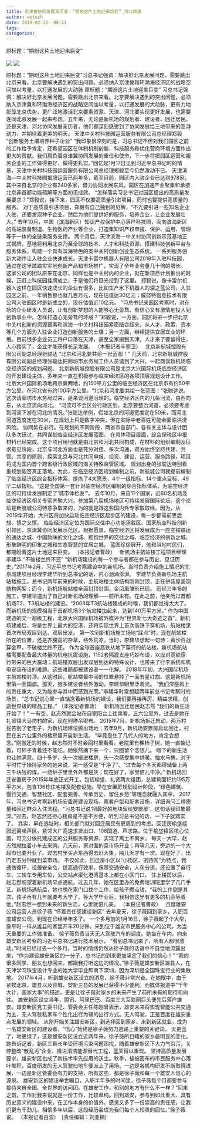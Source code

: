 ```yaml
---
title: 京津冀协同发展亲历者：“期盼这片土地迎来巨变”_河北频道
author: wetech
date: 2019-02-22- 08:21
tags: 
categories: 
---
```

原标题：“期盼这片土地迎来巨变”
<!-- more -->
                
<img align="center" border="0" src="http://p1.ifengimg.com/a/2019_08/6a6fc8d3c486ccc_size73_w400_h253.jpg" />
                
<img align="center" border="0" src="http://p2.ifengimg.com/a/2016/0810/204c433878d5cf9size1_w16_h16.png" />
            
原标题：“期盼这片土地迎来巨变”习总书记强调：解决好北京发展问题，需要跳出北京来看。北京要解决遇到的突出问题，必须纳入京津冀和环渤海经济区的战略空间加以考量，以打通发展的大动脉
原标题：“期盼这片土地迎来巨变”
习总书记强调：解决好北京发展问题，需要跳出北京来看。北京要解决遇到的突出问题，必须纳入京津冀和环渤海经济区的战略空间加以考量，以打通发展的大动脉，更有力地彰显北京优势，更广泛地激活北京要素资源。天津、河北要实现更好发展，也需要连同北京发展一起来考虑。五年来，无论是新机场的规划者、建设者、回迁居民，还是天津、河北协同发展亲历者，他们都深刻感受到了协同发展给三地带来的澎湃动力，并期待着更美的明天。
天津中关村科技园运营服务有限公司总经理郑毅
“创新服务土壤培养种子企业”
“我印象很深刻的是，习总书记不但对我们园区之前的工作给予肯定，还希望园区在体制机制创新、科技服务和优化营商环境方面作出更大的贡献。我们肩负着京津冀协同发展的重任和使命，下一步将把园区运营和服务企业的工作做得更好，做得更扎实。”回忆起1月17日见到习近平总书记时的情景，天津中关村科技园运营服务有限公司总经理郑毅至今仍然激动不已。
天津滨海—中关村科技园揭牌运营已两年多，截至目前，园区内入驻企业已达到978家，其中来自北京的企业有240多家，借力协同发展东风，园区在加速产业聚集和承接北京非首都功能疏解等方面初见成效。
“怎样落实习总书记对园区提出的高质量发展要求？”郑毅说，接下来，园区不仅要高质量引进项目，同时也要提供高质量的服务。
对于高质量引进项目，郑毅有自己独到的见解，“不光要引进一些知名企业入驻，还要发现种子企业，然后为他们提供好的服务，培养企业，让企业发展壮大。”
去年10月，中国（滨海新区）知识产权保护中心落户科技园，面向滨海新区的高端装备制造、生物医药产业等企业，打造集知识产权申报、保护、运用、管理等于一体的全链条服务支撑。
两个月后，天津滨海—中关村协同创新示范基地正式揭牌，基地将利用北京乃至全球的技术、人才和科技资源，搭建科技创新平台与服务体系，构建一个具有滨海特色的类中关村创新创业生态系统。
一系列服务创新大动作让入驻企业快速成长。天津卡雷尔机器人有限公司2018年入驻科技园，通过在这里踏踏实实地创新产品和市场推广，实现了全年业务量几十倍的增长。
这家公司的团队原来在北京，同样也是中关村内的企业，就在新项目计划推出的时候，正赶上科技园挂牌成立，于是他们将目光投到了这里。
郑毅说，像卡雷尔机器人这样在园区快速成长的企业有很多，比如生产水下机器人的深之蓝公司，入驻园区之前，一年销售额也就几百万元，现在估值达30亿元；威努特信息技术有限公司入驻园区时是新成立的，现在估值近10亿元。
“习总书记来园区考察时，对在场的企业研发人员说，让有创新梦想的人能够心无旁骛、有信心又有激情地投入到创新事业中。怎样打造心无旁骛的环境？”郑毅说，一方面，园区将进一步把北京中关村创新的资源要素和滨海—中关村科技园紧密结合起来，从人才、政策、资本等几个方面为入驻企业打造创新服务的土壤；另一方面，继续提供宜居宜业的环境。目前很多企业员工将户口落在天津，甚至全家搬到天津。人才来了要留得住，人心踏实了，企业才能获得长足发展。
（本报记者丰家卫）  
北京新航城控股有限公司副总经理张聪达
“北京和河北要共绘一张蓝图！”
几天前，北京新航城控股有限公司副总经理张聪达把廊坊市水务局工作人员请到了大兴，一起商谈新机场临空经济区的规划问题。
北京新航城控股有限公司是北京大兴国际机场临空经济区的开发建设主体，多年来一直在积极参与临空经济区的各项顶层规划设计工作。
北京大兴国际机场地跨京冀两地，约150平方公里的临空经济区在北京市有约50平方公里，在河北省有约100平方公里。“北京和河北要共绘一张蓝图！”张聪达说。
这次请廊坊市水务局过来，是来谈河道治理的。临空经济区内的几条河流，由西向东，从北京流向河北。
“河流可不会区分行政区划，北京要整治河道，必须要考虑到河流下游在河北的情况。”张聪达举例，假如北京的河道宽度定在50米，而河北河道宽度定在30米，在规划上只是数字冲突，但在实际中老百姓可能会面临洪涝风险。
协同势在必行。在规划的不同阶段，两省市各部门、各有关主体与设计团队多次研讨，共同谋划临空经济区发展蓝图。
在具体项目层面，综合保税区申报材料已经完成。这个项目用地就是由北京和河北共同构成，在材料的组织编制及征求意见阶段，北京与河北方面也是充分对接、多次沟通，双方始终坚持共建、共管、共享的原则，探索北京与河北共同申报、投资、建设、运营、服务路径，项目将成为国内首个跨省级行政区域的海关特殊监管区域。
规划出身的张聪达特别看重规划能否真正落地。为此，在临空经济区规划编制之前，新航城公司就提前编制了临空经济区综合指标体系，提炼了4大愿景、4个一级指标、14个重点目标、49个二级指标。“这是全国第一套针对临空经济区编制的综合指标体系，为临空经济区的可持续发展制定了‘城市体检表’”。
去年10月，来自11个国家，近60名机场及临空经济区相关专家齐聚大兴，参加第八届机场地区可持续发展国际论坛。这个论坛是新航城公司特意争取来的，为的就是跟这些国内外专家取取经。因为，从2019年开始，大兴区将加快启动临空经济区起步区的建设，每一步都需前思后想、慎之又慎。
临空经济区定位为国际交往中心功能承载区、国家航空科技创新引领区、京津冀协同发展示范区。根据愿景，临空经济区将发展成为一座空铁联运的通达之城、中国韵味的文化之城、拥抱世界的交往之城、临空经济的创新之城、形象鲜明的印象之城和生态智慧的宜居之城。
蓝图徐徐展开，他和当地村民们，都期盼着这片土地迎来巨变。
（本报记者曹政）  
新机场主航站楼工程项目经理李建华
“不破楼兰终不还”
“新机场建设的每一个参与者都在参与历史、见证历史。”2017年2月，习近平总书记考察建设中的新机场。当时负责介绍施工情况的北京城建项目经理李建华听到总书记的话，内心汹涌澎湃。
李建华负责新机场主航站楼施工。总书记两年前来的时候，主航站楼主体结构刚刚封顶，正在拼装屋盖钢结构网架；而今，新机场航站楼全面封顶封围，金凤凰雏形已现。
历经三年多的施工，李建华道出了自己对新机场的理解——前所未有。在此之前，他亲历过首都机场T2、T3航站楼的建设。“2008年T3航站楼建成的时候，我们都觉得太大了。而新机场的规模相当于首都机场3个航站楼加起来，达到140万平方米。”
作为中国建造的又一超级工程，北京大兴国际机场被外媒评为“世界新七大奇迹之首”。新机场建成后，将是世界上最大的空港，还将实现世界上首次高铁下穿机场，航站楼里首次布局双层到达、双层出发。
第一次到新机场施工场地“踩点”时，现在航站楼所在的位置，还是齐腰高的杂草，格外荒凉。当时，李建华想起一句诗：黄沙百战穿金甲，不破楼兰终不还。
作为全球首座高铁从地下穿行的航站楼，新机场航站楼需要配备最大体量的机电抗震设施，1152套隔震支座巧妙布设，以应对高铁穿行带来的巨大震动；航站楼双层出发双层到达的特殊设计，也带来了行李系统和机电安装布设的难题。这些难题都被建设者一一化解。
2018年年初，大兴国际机场主航站楼封顶。从这时起，航站楼最中间的位置悬挂了一面五星红旗。这是新机场里第一面国旗。那天，很多建设者格外激动，李建华眼里泛着光。
“我们深感肩上的责任重大，又为能参与其中而感到光荣。”李建华时常想起两年前总书记考察时的场景，“总书记说心里一直惦念着新机场的建设，我们要再接再厉、精益求精，创造世界级的精品工程。”
（本报记者曹政）  
新机场回迁居民赵志然
“我们的新生活开始了！”
一有空，赵志然就会站在自家阳台上往南看。五六公里外，过去是她在礼贤镇大马坊村的家，现在则塔吊密布。
2015年7月，新机场拆迁启动，两万村民告别了老宅子，为新机场建设腾出场地；去年9月，新机场安置房启动回迁，村民在五六公里外的楼房里开启新生活。
“毕竟是住了几代人的地方，肯定会想念。”刚搬迁的时候，赵志然时不时会回村里看看。老院里有棵柿子树，她一直惦记着，可柿子青着还不能吃。她依然摘下来一个，只图留个念想儿。
眼下的新生活也让她满意。四十多岁，头一次搬进楼房，头一次感受集中供暖、抽水马桶。对于平时忙于操持家务的她来说，第一感受是“干净了”。“过去每个冬天都得储备上两三千块钱的煤，一烧炉子里里外外都是灰；现在好了，家里倍儿干净。”
新机场回迁安置房于2015年年底正式开工，包括榆垡、礼贤两大组团，总建筑面积约195万平方米，包含136栋住宅楼及配套设施。早在安置房规划设计阶段，“绿色建筑、慢行交通、智慧社区、配套完善、传承历史、留住乡愁”等理念就融入其中。
2017年，习总书记考察新机场安置房建设现场，察看户型和配套设施，详细询问工程质量和回迁群众入住流程。“习总书记说‘把最好的地块留给安置房’，这句话我印象最深。”过去，赵志然还担心楼房是不是不方便，听到习总书记的话，一下子就踏实了。
其实，早在选址时，相关部门就对回迁居民有更周到的考虑。回迁房榆垡组团远离噪声区，紧邻大广高速求贤出口、106国道、芦求路，位于榆垡镇区核心位置，可充分依托建成区的公共服务等资源，实现了离土不离乡。
每天一大早，赵志然就拉着小车去采购。几天前，家对面的菜市场开业；再等几天，旁边的一个大超市也要开业了。过去村里买点东西得去赶大集，隔几天才有一次。现在好了，出门走五分钟就到菜市场。
不仅如此，回迁房小区以“小街区、密路网”为特点，畅通微循环，设置安全岛，提高通行效率，保障交通安全，人车分流，还设置了自行车、三轮车专用车位，公交站点渠化港湾基本上都在小区门口。
住上楼房以后，赵志然盼望着新机场早点通航。过去几年，她在区里办的免费培训班里学了几门手艺。新机场通航后，她也想在家门口找个工作，给孩子攒点钱。“我的工作倒是其次，孩子再有几年就要考大学了。等大学毕业后，我相信这里有更多的机会等着他。”赵志然一想到未来的新生活，心里就倍儿美。
（本报记者曹政）  
百度雄安公司运营人员徐子薇
“怀着责任感建设新区”
去年夏天，徐子薇回到家乡，入职百度雄安公司，到现在已经半年多了。
一个多月前的1月16日，徐子薇起了个大早，像平时一样从雄县的家里开车20分钟，来到位于雄安市民服务中心的公司，为当天重要的工作做准备。
徐子薇负责当天无人驾驶汽车的调度。她坐在车内，向来雄安新区考察的习近平总书记进行技术展示。
“看到总书记来了，所有人都很激动。”时间已经过去一个多月，当时的情绪仍然从徐子薇的话语中不自觉地流露出来，“作为建设雄安新区的一分子，总书记的到来更加坚定了我们的信心！”
“我的很多同学、朋友也想回来，都跟我打听这边的情况。”徐子薇是雄安新区雄县人，在天津学习珠宝设计专业的她大学毕业即南下深圳，因为深圳是全国珠宝行业的集散地。
2017年4月，听到雄安新区设立的消息，徐子薇非常兴奋。在她眼中，由于紧挨北京，雄县以及容城、安新三县的发展已获得不少便利。而媒体报道中“千年大计，国家大事”的描述，更是让徐子薇对家乡的未来产生了前所未有的期待和向往。
雄安新区设立当年，腾讯、阿里巴巴、百度三大互联网巨头便先后落户雄安。雄安新区党工委书记、管委会主任陈刚曾表示，雄安未来将实现智能公共交通为主、无人驾驶私家车个性化出行为辅的出行方式。无人驾驶，正是百度在雄安重点发展的领域。
从刚开始关注雄安新区，到选择回到家乡、来到新区就业，成为一名雄安新区的建设者，“信心”始终是徐子薇努力道路上重要的关键词。
天更蓝了，地更绿了，这是雄安新区设立近两年来，徐子薇所目睹的家乡最明显的变化。她告诉记者，新区三县长年受环境污染问题困扰，随着雄安新区下大力气治污，关停整改“散乱污”企业、推进清洁能源替代工程，蓝天得以重现。
坚持高质量发展要求，雄安新区也成了新技术率先应用的沃土。秋季，植被密布的市民服务中心落叶堆积，百度研发的无人驾驶扫地车便派上了用场。一边是各机构研发不断取得进展，一边是新区管委会有力的支持，所有这些，都是徐子薇和每一个雄安人信心的源泉。
雄安新区的建设举世瞩目，入职半年多的时间里，徐子薇每个月都要参与接待来自全国、全世界的访问团。在雄安工作，和别的地方有什么不一样？“回来之前，工作对我来说就是一份工作，比较单纯。回到雄安，参与到如此重大、具有历史意义的建设中来，在工作本身的价值外，感觉又多了一份崇高的责任感，让我们更有干劲儿。相信多年以后，这段经历会成为我们每个人珍贵的回忆。”徐子薇说。
（本报记者白波） 
[责任编辑：刘亚楠]
            
